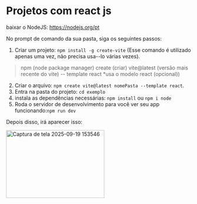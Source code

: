 # Projetos com react js
baixar o NodeJS: https://nodejs.org/pt

No prompt de comando da sua pasta, siga os seguintes passos:
1. Criar um projeto: `npm install -g create-vite` (Esse comando é utilizado apenas uma vez, não precisa usa--lo várias vezes).

> npm (node package manager) 
> create (criar)
> vite@latest (versão mais recente do vite)
> -- template react *usa o modelo react (opcional))

2. Criar o arquivo: `npm create vite@latest nomePasta --template react`.
3. Entra na pasta do projeto: `cd exemplo`
4. instala as dependências necessárias: `npm install` ou `npm i node`
5. Roda o servidor de desenvolvimento para você ver seu app funcionando:`npm run dev`

Depois disso, irá aparecer isso:

<img width="267" height="184" alt="Captura de tela 2025-09-19 153546" src="https://github.com/user-attachments/assets/ece02326-8045-4d35-97e3-d132db80df0f" />


